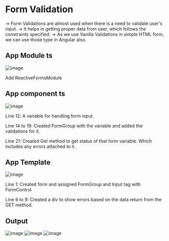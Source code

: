 # Form Validation

  -> Form Validations are almost used when there is a need to validate user's input.
  -> It helps in getting proper data from user, which follows the constraints specified.
  -> As we use Vanilla Validations in simple HTML form, we can use those type in Angular also.
  
## App Module ts
![image](https://user-images.githubusercontent.com/103558635/174231070-80503d6c-c508-4458-8cbf-526378c8f801.png)

  Add ReactiveFormsModule
  
## App component ts
![image](https://user-images.githubusercontent.com/103558635/174231152-0be3ffde-f4ad-4f8b-ace5-856000edb150.png)

  Line 12:
    A variable for handling form input.
    
  Line 14 to 19:
    Created FormGroup with the variable and added the validations for it.
    
  Line 21:
    Created Get method to get status of that form variable.
    Which includes any errors attached to it.
    
## App Template
![image](https://user-images.githubusercontent.com/103558635/174231382-4e001e61-b811-4872-b128-3dff8339b023.png)


  Line 1:
    Created form and assigned FormGroup
    and Input tag with FormControl
    
  Line 6 to 9:
    Created a div to show errors based on the data return from the GET method.
    
## Output
![image](https://user-images.githubusercontent.com/103558635/174231553-f3e1ecdb-d4dc-4667-9ae5-919e172ecc1d.png)
![image](https://user-images.githubusercontent.com/103558635/174231586-76ec5765-5705-4a71-9d8f-dcd973972b15.png)
![image](https://user-images.githubusercontent.com/103558635/174231617-da19bc85-39d1-4d0d-aef1-06b0902c4ec0.png)



